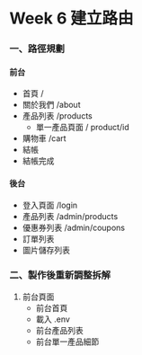 # Week 6 建立路由

### 一、路徑規劃

#### 前台
+ 首頁 /
+ 關於我們 /about
+ 產品列表 /products
  - 單一產品頁面 / product/id
+ 購物車 /cart
+ 結帳
+ 結帳完成

#### 後台
+ 登入頁面 /login
+ 產品列表 /admin/products
+ 優惠券列表 /admin/coupons
+ 訂單列表
+ 圖片儲存列表

### 二、製作後重新調整拆解

1. 前台頁面
   - 前台首頁
   - 載入 .env
   - 前台產品列表
   - 前台單一產品細節